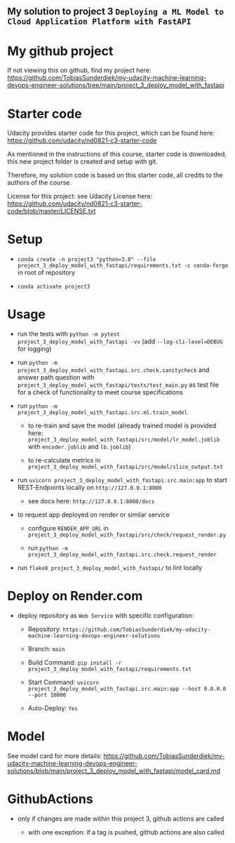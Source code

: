 ## My solution to project 3 `Deploying a ML Model to Cloud Application Platform with FastAPI`

# My github project

If not viewing this on github, find my project here: https://github.com/TobiasSunderdiek/my-udacity-machine-learning-devops-engineer-solutions/tree/main/project_3_deploy_model_with_fastapi

# Starter code

Udacity provides starter code for this project, which can be found here: https://github.com/udacity/nd0821-c3-starter-code

As mentioned in the instructions of this course, starter code is downloaded, this new project folder is created and setup with git.

Therefore, my solution code is based on this starter code, all credits to the authors of the course.

License for this project: see Udacity License here: https://github.com/udacity/nd0821-c3-starter-code/blob/master/LICENSE.txt

# Setup

- `conda create -n project3 "python=3.8" --file project_3_deploy_model_with_fastapi/requirements.txt -c conda-forge` in root of repository

- `conda activate project3`

# Usage

- run the tests with `python -m pytest project_3_deploy_model_with_fastapi -vv` (add `--log-cli-level=DEBUG` for logging)

- run `python -m project_3_deploy_model_with_fastapi.src.check.sanitycheck` and answer path question with `project_3_deploy_model_with_fastapi/tests/test_main.py` as test file for a check of functionality to meet course specifications

- run `python -m project_3_deploy_model_with_fastapi.src.ml.train_model`

  - to re-train and save the model (already trained model is provided here: `project_3_deploy_model_with_fastapi/src/model/lr_model.joblib` with `encoder.joblib` and `lb.joblib`)

  - to re-calculate metrics in `project_3_deploy_model_with_fastapi/src/model/slice_output.txt`

- run `uvicorn project_3_deploy_model_with_fastapi.src.main:app` to start REST-Endpoints locally on `http://127.0.0.1:8000`

  - see docs here: `http://127.0.0.1:8000/docs`

- to request app deployed on render or similar service

  - configure `RENDER_APP_URL` in `project_3_deploy_model_with_fastapi/src/check/request_render.py`

  - run `python -m project_3_deploy_model_with_fastapi.src.check.request_render`

- run `flake8 project_3_deploy_model_with_fastapi/` to lint locally

# Deploy on Render.com

- deploy repository as `Web Service` with specific configuration:

  - Repository: `https://github.com/TobiasSunderdiek/my-udacity-machine-learning-devops-engineer-solutions`

  - Branch: `main`

  - Build Command: `pip install -r project_3_deploy_model_with_fastapi/requirements.txt`

  - Start Command: `uvicorn project_3_deploy_model_with_fastapi.src.main:app --host 0.0.0.0 --port 10000`

  - Auto-Deploy: `Yes`

# Model

See model card for more details: https://github.com/TobiasSunderdiek/my-udacity-machine-learning-devops-engineer-solutions/blob/main/project_3_deploy_model_with_fastapi/model_card.md

# GithubActions

- only if changes are made within this project 3, github actions are called

    - with one exception: if a tag is pushed, github actions are also called
